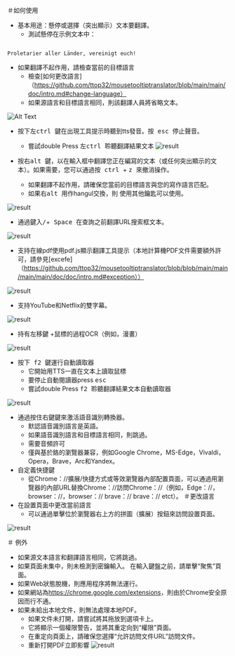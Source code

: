 ＃如何使用


- 基本用途：懸停或選擇（突出顯示）文本要翻譯。
  - 測試懸停在示例文本中：
```console

Proletarier aller Länder, vereinigt euch!

```

  - 如果翻譯不起作用，請檢查當前的目標語言
    - 檢查[如何更改語言]（https://github.com/ttop32/mousetooltiptranslator/blob/main/main/doc/intro.md#change-language）
    - 如果源語言和目標語言相同，則該翻譯人員將省略文本。


![Alt Text](/doc/reagre.gif)



- 按下<kbd>左ctrl </kbd>鍵在出現工具提示時聽到tts發音。按<kbd> esc </kbd>停止聲音。
  - 嘗試double Press <kbd>左ctrl </kbd>聆聽翻譯結果文本
![result](/doc/20.gif)



- 按<kbd>右alt </kbd>鍵，以在輸入框中翻譯您正在編寫的文本（或任何突出顯示的文本）。如果需要，您可以通過按<kbd> ctrl </kbd> + <kbd> z </kbd>來撤消操作。
  - 如果翻譯不起作用，請確保您當前的目標語言與您的寫作語言匹配。
  - 如果<kbd>右alt </kbd>用作hangul交換，則
使用其他鑰匙可以使用。


![result](/doc/11.gif)



- 通過鍵入<kbd>/</kbd>+<kbd> Space </kbd>在查詢之前翻譯URL搜索框文本。


![result](/doc/21.gif)



- 支持在線pdf使用pdf.js顯示翻譯工具提示（本地計算機PDF文件需要額外許可，請參見[excefe]（https://github.com/ttop32/mousetooltiptranslator/blob/blob/main/main/main/main/doc/doc/intro.md#exception））


![result](/doc/12.gif)



- 支持YouTube和Netflix的雙字幕。


![result](/doc/16.gif)



- 持有<kbd>左移</kbd>鍵 +鼠標的過程OCR（例如，漫畫）


![result](/doc/15.gif)



- 按下<kbd> f2 </kbd>鍵運行自動讀取器
  - 它開始用TTS一直在文本上讀取鼠標
  - 要停止自動閱讀器press <kbd> esc </kbd>
  - 嘗試double Press <kbd> f2 </kbd>聆聽翻譯結果文本自動讀取器


![result](/doc/30.gif)



- 通過按住<kbd>右鍵</kbd>鍵來激活語音識別轉換器。
  - 默認語音識別語言是英語。
  - 如果語音識別語言和目標語言相同，則跳過。
  - 需要音頻許可
  - 僅與基於鉻的瀏覽器兼容，例如Google Chrome，MS-Edge，Vivaldi，Opera，Brave，Arc和Yandex。
- 自定義快捷鍵
  - 從Chrome：//擴展/快捷方式或等效瀏覽器內部配置頁面，可以通過用瀏覽器的內部URL替換Chrome：//訪問Chrome：//（例如，Edge：//，browser：//，browser：// brave：// brave：// etct）。
＃更改語言
- 在設置頁面中更改當前語言
  - 可以通過單擊位於瀏覽器右上方的拼圖（擴展）按鈕來訪問設置頁面。


![result](/doc/14.gif)





＃ 例外


- 如果源文本語言和翻譯語言相同，它將跳過。
- 如果頁面未集中，則未檢測到密鑰輸入。
在輸入鍵盤之前，請單擊“聚焦”頁面。
- 如果Web狀態脫機，則應用程序將無法運行。
- 如果網站為<https://chrome.google.com/extensions>，則由於Chrome安全原因而行不通。
- 如果未給出本地文件，則無法處理本地PDF。
  - 如果文件未打開，請嘗試將其拖放到選項卡上。
  - 它將顯示一個權限警告，並將其重定向到“權限”頁面。
  - 在重定向頁面上，請確保您選擇“允許訪問文件URL”訪問文件。
  - 重新打開PDF立即影響
![result](/doc/10.gif)

